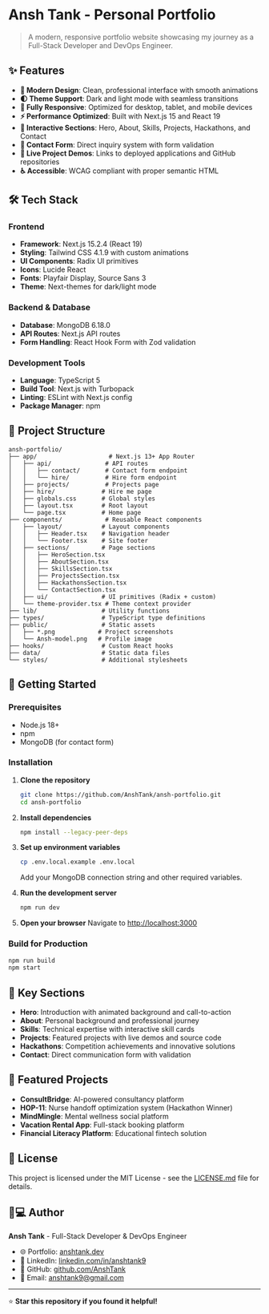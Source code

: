 # Ansh Tank - Personal Portfolio

> A modern, responsive portfolio website showcasing my journey as a Full-Stack Developer and DevOps Engineer.

## ✨ Features

- **🎨 Modern Design**: Clean, professional interface with smooth animations
- **🌓 Theme Support**: Dark and light mode with seamless transitions
- **📱 Fully Responsive**: Optimized for desktop, tablet, and mobile devices
- **⚡ Performance Optimized**: Built with Next.js 15 and React 19
- **🎯 Interactive Sections**: Hero, About, Skills, Projects, Hackathons, and Contact
- **📧 Contact Form**: Direct inquiry system with form validation
- **🚀 Live Project Demos**: Links to deployed applications and GitHub repositories
- **♿ Accessible**: WCAG compliant with proper semantic HTML

## 🛠️ Tech Stack

### Frontend

- **Framework**: Next.js 15.2.4 (React 19)
- **Styling**: Tailwind CSS 4.1.9 with custom animations
- **UI Components**: Radix UI primitives
- **Icons**: Lucide React
- **Fonts**: Playfair Display, Source Sans 3
- **Theme**: Next-themes for dark/light mode

### Backend & Database

- **Database**: MongoDB 6.18.0
- **API Routes**: Next.js API routes
- **Form Handling**: React Hook Form with Zod validation

### Development Tools

- **Language**: TypeScript 5
- **Build Tool**: Next.js with Turbopack
- **Linting**: ESLint with Next.js config
- **Package Manager**: npm

## 📁 Project Structure

```
ansh-portfolio/
├── app/                    # Next.js 13+ App Router
│   ├── api/               # API routes
│   │   ├── contact/       # Contact form endpoint
│   │   └── hire/          # Hire form endpoint
│   ├── projects/          # Projects page
│   ├── hire/             # Hire me page
│   ├── globals.css       # Global styles
│   ├── layout.tsx        # Root layout
│   └── page.tsx          # Home page
├── components/            # Reusable React components
│   ├── layout/           # Layout components
│   │   ├── Header.tsx    # Navigation header
│   │   └── Footer.tsx    # Site footer
│   ├── sections/         # Page sections
│   │   ├── HeroSection.tsx
│   │   ├── AboutSection.tsx
│   │   ├── SkillsSection.tsx
│   │   ├── ProjectsSection.tsx
│   │   ├── HackathonsSection.tsx
│   │   └── ContactSection.tsx
│   ├── ui/               # UI primitives (Radix + custom)
│   └── theme-provider.tsx # Theme context provider
├── lib/                  # Utility functions
├── types/                # TypeScript type definitions
├── public/               # Static assets
│   ├── *.png            # Project screenshots
│   └── Ansh-model.png   # Profile image
├── hooks/                # Custom React hooks
├── data/                 # Static data files
└── styles/               # Additional stylesheets
```

## 🚀 Getting Started

### Prerequisites

- Node.js 18+
- npm
- MongoDB (for contact form)

### Installation

1. **Clone the repository**

   ```bash
   git clone https://github.com/AnshTank/ansh-portfolio.git
   cd ansh-portfolio
   ```

2. **Install dependencies**

   ```bash
   npm install --legacy-peer-deps
   ```

3. **Set up environment variables**

   ```bash
   cp .env.local.example .env.local
   ```

   Add your MongoDB connection string and other required variables.

4. **Run the development server**

   ```bash
   npm run dev
   ```

5. **Open your browser**
   Navigate to [http://localhost:3000](http://localhost:3000)

### Build for Production

```bash
npm run build
npm start
```

## 🎯 Key Sections

- **Hero**: Introduction with animated background and call-to-action
- **About**: Personal background and professional journey
- **Skills**: Technical expertise with interactive skill cards
- **Projects**: Featured projects with live demos and source code
- **Hackathons**: Competition achievements and innovative solutions
- **Contact**: Direct communication form with validation

## 🌟 Featured Projects

- **ConsultBridge**: AI-powered consultancy platform
- **HOP-11**: Nurse handoff optimization system (Hackathon Winner)
- **MindMingle**: Mental wellness social platform
- **Vacation Rental App**: Full-stack booking platform
- **Financial Literacy Platform**: Educational fintech solution

## 📄 License

This project is licensed under the MIT License - see the [LICENSE.md](LICENSE.md) file for details.

## 👨💻 Author

**Ansh Tank** - Full-Stack Developer & DevOps Engineer

- 🌐 Portfolio: [anshtank.dev](https://anshtank.dev)
- 💼 LinkedIn: [linkedin.com/in/anshtank9](https://www.linkedin.com/in/anshtank9)
- 🐙 GitHub: [github.com/AnshTank](https://github.com/AnshTank)
- 📧 Email: anshtank9@gmail.com

---

⭐ **Star this repository if you found it helpful!**
